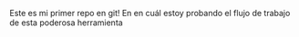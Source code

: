 Este es mi primer repo en git! 
En en cuál estoy probando el flujo de trabajo de esta poderosa herramienta 
